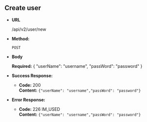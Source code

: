 **Create user**
----

* **URL**

  /api/v2/user/new

* **Method:**

  `POST`
  
*  **Body**

   **Required:**
    {
    	"userName": "username",
      "passWord": "password"
    }

* **Success Response:**

  * **Code:** 200 <br/>
    **Content:** `{"userName": "username","passWord": "password"}`
 
* **Error Response:**

  * **Code:** 226 IM_USED <br/>
    **Content:** `{"userName": "username","passWord": "password"}`
